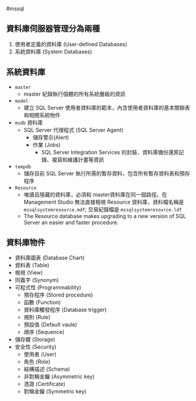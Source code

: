 #mssql 

## 資料庫伺服器管理分為兩種
1. 使用者定義的資料庫 (User-defined Databases)
2. 系統資料庫 (System Databases)

## 系統資料庫
- `master`
	-  master 紀錄執行個體的所有系統層級的資訊
- `model`
	- 建立 SQL Server 使用者資料庫的範本，內含使用者資料庫的基本關聯表和相關系統物件 
- `msdb` 資料庫 
	- SQL Server 代理程式 (SQL Server Agent)
		- 儲存警示(Alert)
		- 作業 (Jobs)
		 	- SQL Server Integration Services 的封裝、資料庫備份還原記錄、複寫和維護計畫等資訊
- `tempdb`
	- 儲存目前 SQL Server 執行所需的暫存資料，包含所有暫存資料表和預存程序
- `Resource` 
	- 唯讀且隱藏的資料庫，必須和 master資料庫在同一個路徑。在 Management Studio 無法直接檢視 Resource 資料庫，資料檔名稱是 `mssqlsystemresource.mdf`; 交易紀錄檔是 `mssqlsystemresource.ldf`
	- The Resource database makes upgrading to a new version of SQL Server an easier and faster procedure.

## 資料庫物件
- 資料庫圖表 (Database Chart)
- 資料表 (Table)
- 檢視 (View)
- 同義字 (Synonym)
- 可程式性 (Programmability)
	- 預存程序 (Stored procedure)
	- 函數 (Function)
	- 資料庫觸發程序 (Database trigger)
	- 規則 (Rule)
	- 預設值 (Default vaule)
	- 順序 (Sequence)
- 儲存體 (Storage)
- 安全性 (Security)
	- 使用者 (User)
	- 角色 (Role)
	- 結構描述 (Schema)
	- 非對稱金鑰 (Asymmetric key)
	- 憑證 (Certificate)
	- 對稱金鑰 (Symmetric key)


	

